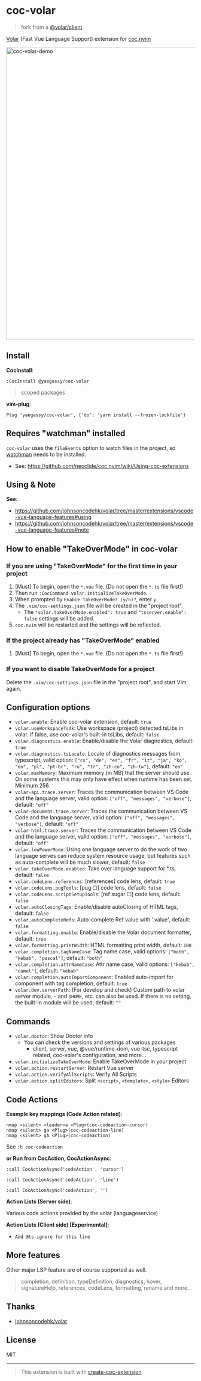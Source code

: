 # coc-volar

> fork from a [@volar/client](https://github.com/johnsoncodehk/volar/tree/master/packages/client)

[Volar](https://marketplace.visualstudio.com/items?itemName=johnsoncodehk.volar) (Fast Vue Language Support) extension for [coc.nvim](https://github.com/neoclide/coc.nvim)

<img width="780" alt="coc-volar-demo" src="https://user-images.githubusercontent.com/188642/130296846-72ff5989-5853-46fb-a053-a979f7041b99.gif">

## Install

**CocInstall**:

```vim
:CocInstall @yaegassy/coc-volar
```

> scoped packages

**vim-plug**:

```vim
Plug 'yaegassy/coc-volar', {'do': 'yarn install --frozen-lockfile'}
```

## Requires "watchman" installed

`coc-volar` uses the `fileEvents` option to watch files in the project, so [watchman](https://facebook.github.io/watchman/) needs to be installed.

- See: <https://github.com/neoclide/coc.nvim/wiki/Using-coc-extensions>

## Using & Note

**See**:

- <https://github.com/johnsoncodehk/volar/tree/master/extensions/vscode-vue-language-features#using>
- <https://github.com/johnsoncodehk/volar/tree/master/extensions/vscode-vue-language-features#note>

## How to enable "TakeOverMode" in coc-volar

### If you are using "TakeOverMode" for the first time in your project

1. [Must] To begin, open the `*.vue` file. (Do not open the `*.ts` file first!)
1. Then run `:CocCommand volar.initializeTakeOverMode`.
1. When prompted by `Enable TakeOverMode? (y/n)?`, enter `y`
1. The `.vim/coc-settings.json` file will be created in the "project root".
   - The `"volar.takeOverMode.enabled": true` and `"tsserver.enable": false` settings will be added.
1. `coc.nvim` will be restarted and the settings will be reflected.

### If the project already has "TakeOverMode" enabled

1. [Must] To begin, open the `*.vue` file. (Do not open the `*.ts` file first!)

### If you want to disable TakeOverMode for a project

Delete the `.vim/coc-settings.json` file in the "project root", and start Vim again.

## Configuration options

- `volar.enable`: Enable coc-volar extension, default: `true`
- `volar.useWorkspaceTsdk`: Use workspace (project) detected tsLibs in volar. if false, use coc-volar's built-in tsLibs, default: `false`
- `volar.diagnostics.enable`: Enable/disable the Volar diagnostics, default: `true`
- `volar.diagnostics.tsLocale`: Locale of diagnostics messages from typescript, valid option: `["cs", "de", "es", "fr", "it", "ja", "ko", "en", "pl", "pt-br", "ru", "tr", "zh-cn", "zh-tw"]`, default: `"en"`
- `volar.maxMemory`: Maximum memory (in MB) that the server should use. On some systems this may only have effect when runtime has been set. Minimum 256.
- `volar-api.trace.server`: Traces the communication between VS Code and the language server, valid option: `["off", "messages", "verbose"]`, default: `"off"`
- `volar-document.trace.server`: Traces the communication between VS Code and the language server, valid option: `["off", "messages", "verbose"]`, default: `"off"`
- `volar-html.trace.server`: Traces the communication between VS Code and the language server, valid option: `["off", "messages", "verbose"]`, default: `"off"`
- `volar.lowPowerMode`: Using one language server to do the work of two language serves can reduce system resource usage, but features such as auto-complete will be much slower, default: `false`
- `volar.takeOverMode.enabled`: Take over language support for *.ts, default: `false`
- `volar.codeLens.references`: [references] code lens, default: `true`
- `volar.codeLens.pugTools`: [pug ☐] code lens, default: `false`
- `volar.codeLens.scriptSetupTools`: [ref sugar ☐] code lens, default: `false`
- `volar.autoClosingTags`: Enable/disable autoClosing of HTML tags, default: `false`
- `volar.autoCompleteRefs`: Auto-complete Ref value with '.value', default: `false`
- `volar.formatting.enable`: Enable/disable the Volar document formatter, default: `true`
- `volar.formatting.printWidth`: HTML formatting print width, default: `100`
- `volar.completion.tagNameCase`: Tag name case, valid options: `["both", "kebab", "pascal"]`, default: `"both"`
- `volar.completion.attrNameCase`: Attr name case, valid options: `["kebab", "camel"]`, default: `"kebab"`
- `volar.completion.autoImportComponent`: Enabled auto-import for component with tag completion, default: `true`
- `volar.dev.serverPath`: (For develop and check) Custom path to volar server module, `~` and `$HOME`, etc. can also be used. If there is no setting, the built-in module will be used, default: `""`

## Commands

- `volar.doctor`: Show Doctor info
  - You can check the versions and settings of various packages
    - client, server, vue, @vue/runtime-dom, vue-tsc, typescript related, coc-volar's configuration, and more...
- `volar.initializeTakeOverMode`: Enable TakeOverMode in your project
- `volar.action.restartServer`: Restart Vue server
- `volar.action.verifyAllScripts`: Verify All Scripts
- `volar.action.splitEditors`: Split `<script>`, `<template>`, `<style>` Editors

## Code Actions

**Example key mappings (Code Action related)**:

```vim
nmap <silent> <leader>a <Plug>(coc-codeaction-cursor)
nmap <silent> ga <Plug>(coc-codeaction-line)
nmap <silent> gA <Plug>(coc-codeaction)
```

See `:h coc-codeaction`

**or Run from CocAction, CocActionAsync**:

```vim
:call CocActionAsync('codeAction', 'cursor')

:call CocActionAsync('codeAction', 'line')

:call CocActionAsync('codeAction', '')
```

**Action Lists (Server side)**:

Various code actions provided by the volar (languageservice)

**Action Lists (Client side) [Experimental]**:

- `Add @ts-ignore for this line`

## More features

Other major LSP feature are of course supported as well.

> completion, definition, typeDefinition, diagnostics, hover, signatureHelp, references, codeLens, formatting, rename and more...

## Thanks

- [johnsoncodehk/volar](https://github.com/johnsoncodehk/volar)

## License

MIT

---

> This extension is built with [create-coc-extension](https://github.com/fannheyward/create-coc-extension)
